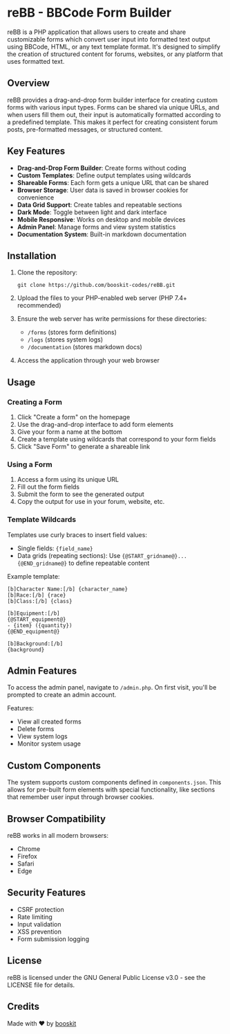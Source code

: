# reBB - BBCode Form Builder

reBB is a PHP application that allows users to create and share customizable forms which convert user input into formatted text output using BBCode, HTML, or any text template format. It's designed to simplify the creation of structured content for forums, websites, or any platform that uses formatted text.

## Overview

reBB provides a drag-and-drop form builder interface for creating custom forms with various input types. Forms can be shared via unique URLs, and when users fill them out, their input is automatically formatted according to a predefined template. This makes it perfect for creating consistent forum posts, pre-formatted messages, or structured content.

## Key Features

- **Drag-and-Drop Form Builder**: Create forms without coding
- **Custom Templates**: Define output templates using wildcards
- **Shareable Forms**: Each form gets a unique URL that can be shared
- **Browser Storage**: User data is saved in browser cookies for convenience
- **Data Grid Support**: Create tables and repeatable sections
- **Dark Mode**: Toggle between light and dark interface
- **Mobile Responsive**: Works on desktop and mobile devices
- **Admin Panel**: Manage forms and view system statistics
- **Documentation System**: Built-in markdown documentation

## Installation

1. Clone the repository:
   ```
   git clone https://github.com/booskit-codes/reBB.git
   ```

2. Upload the files to your PHP-enabled web server (PHP 7.4+ recommended)

3. Ensure the web server has write permissions for these directories:
   - `/forms` (stores form definitions)
   - `/logs` (stores system logs)
   - `/documentation` (stores markdown docs)

4. Access the application through your web browser

## Usage

### Creating a Form

1. Click "Create a form" on the homepage
2. Use the drag-and-drop interface to add form elements
3. Give your form a name at the bottom
4. Create a template using wildcards that correspond to your form fields
5. Click "Save Form" to generate a shareable link

### Using a Form

1. Access a form using its unique URL
2. Fill out the form fields
3. Submit the form to see the generated output
4. Copy the output for use in your forum, website, etc.

### Template Wildcards

Templates use curly braces to insert field values:
- Single fields: `{field_name}`
- Data grids (repeating sections): Use `{@START_gridname@}...{@END_gridname@}` to define repeatable content

Example template:
```
[b]Character Name:[/b] {character_name}
[b]Race:[/b] {race}
[b]Class:[/b] {class}

[b]Equipment:[/b]
{@START_equipment@}
- {item} ({quantity})
{@END_equipment@}

[b]Background:[/b]
{background}
```

## Admin Features

To access the admin panel, navigate to `/admin.php`. On first visit, you'll be prompted to create an admin account.

Features:
- View all created forms
- Delete forms
- View system logs
- Monitor system usage

## Custom Components

The system supports custom components defined in `components.json`. This allows for pre-built form elements with special functionality, like sections that remember user input through browser cookies.

## Browser Compatibility

reBB works in all modern browsers:
- Chrome
- Firefox
- Safari
- Edge

## Security Features

- CSRF protection
- Rate limiting
- Input validation
- XSS prevention
- Form submission logging

## License

reBB is licensed under the GNU General Public License v3.0 - see the LICENSE file for details.

## Credits

Made with ❤️ by [booskit](https://booskit.dev)
